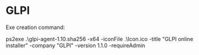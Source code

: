 # GLPI

Exe creation command:

ps2exe .\glpi-agent-1.10.sha256 -x64 -iconFile .\Icon.ico -title "GLPI online installer" -company "GLPI" -version 1.1.0 -requireAdmin
